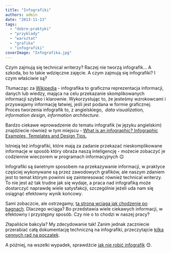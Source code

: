 ```yaml
---
title: "Infografiki"
authors: admin
date: "2013-11-13"
tags:
  - "dobre-praktyki"
  - "przyklady"
  - "warsztat"
  - "grafika"
  - "infografiki"
coverImage: "Infografika.jpg"
---
```


Czym zajmują się technical writerzy? Raczej nie tworzą infografik... A szkoda,
bo to takie wdzięczne zajęcie. A czym zajmują się infografiki? I czym właściwie
są?

<!--truncate-->

Tłumacząc za [Wikipedią](http://en.wikipedia.org/wiki/Infographic) - infografika
to graficzna reprezentacja informacji, danych lub wiedzy, mająca na celu
przekazanie skomplikowanych informacji szybko i klarownie. Wykorzystując to, że
jesteśmy wzrokowcami i przyswajamy informację łatwiej, jeśli jest podana w
formie graficznej. Proces tworzenia infografik to, z angielskiego,  _data
visualization, information design_, *information architecture.*

Bardzo ciekawe wprowadzenie do tematu infografik (w języku angielskim)
znajdziecie również w tym miejscu -
[What is an infographic? Infographic Examples, Templates and Design Tips.](https://venngage.com/blog/what-is-an-infographic/)

Istnieją też infografiki, które mają za zadanie przekazać nieskomplikowane
informacje w sposób który obraża naszą inteligencję - możecie zobaczyć je
codziennie wieczorem w programach informacyjnych 😉

Infografiki są świetnym sposobem na przekazywanie informacji, w praktyce
częściej wykonywane są przez zawodowych grafików, ale naszym zdaniem jest to
temat którym powinni się zainteresować również technical writerzy. To nie jest
aż tak trudne jak się wydaje, a praca nad infografiką może dostarczyć naprawdę
wiele satysfakcji, szczególnie jeżeli uda nam się osiągnąć efektowny wynik
końcowy.

Sami zobaczcie, ale ostrzegamy,
[ta strona wciąga jak chodzenie po bagnach](http://infografika.wp.pl/). Dlaczego
wciąga? Bo przedstawia wiele ciekawych informacji, w efektowny i przystępny
sposób. Czy nie o to chodzi w naszej pracy?

Złapaliście bakcyla? My zdecydowanie tak! Zanim jednak zaczniecie przerabiać
całą dokumentację techniczną na infografiki, przeczytajcie
[kilka cennych rad na początek](http://econsultancy.com/uk/blog/62438-which-infographic-is-right-for-you).

A później, na wszelki wypadek, sprawdźcie
[jak nie robić infografik](http://www.worstinfographic.com/) 😊.

